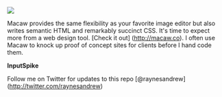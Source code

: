 ![](https://raw.github.com/raynesandrew/Macaw-Templates/master/Screenshots/macaw-logo.png)

Macaw provides the same flexibility as your favorite image editor but also writes semantic HTML and remarkably succinct CSS. It's time to expect more from a web design tool. [Check it out] (http://macaw.co). I often use Macaw to knock up proof of concept sites for clients before I hand code them.


**InputSpike**


Follow me on Twitter for updates to this repo [@raynesandrew] (http://twitter.com/raynesandrew)

